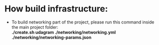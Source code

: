 # How build infrastructure:

* To build networking part of the project, please run this command inside the main project folder:
<br><b>./create.sh udagram ./networking/networking.yml ./networking/networking-params.json<b>

